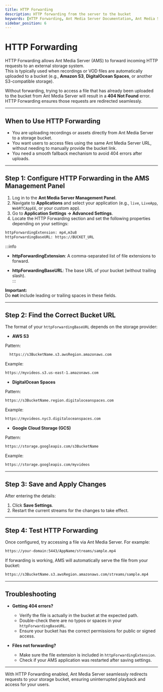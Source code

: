 ```yaml
---
title: HTTP Forwarding
description: HTTP forwarding from the server to the bucket
keywords: [HTTP Forwarding, Ant Media Server Documentation, Ant Media Server Tutorials]
sidebar_position: 6
---
```


# HTTP Forwarding

HTTP Forwarding allows Ant Media Server (AMS) to forward incoming HTTP requests to an external storage system.  
This is typically used when recordings or VOD files are automatically uploaded to a bucket (e.g., **Amazon S3**, **DigitalOcean Spaces**, or another S3-compatible storage).

Without forwarding, trying to access a file that has already been uploaded to the bucket from Ant Media Server will result in a **404 Not Found** error. HTTP Forwarding ensures those requests are redirected seamlessly.

---

## When to Use HTTP Forwarding

- You are uploading recordings or assets directly from Ant Media Server to a storage bucket.  
- You want users to access files using the same Ant Media Server URL, without needing to manually provide the bucket link.  
- You need a smooth fallback mechanism to avoid 404 errors after uploads.

---

## Step 1: Configure HTTP Forwarding in the AMS Management Panel

1. Log in to the **Ant Media Server Management Panel**.  
2. Navigate to **Applications** and select your application (e.g., `live`, `LiveApp`, `WebRTCAppEE`, or your custom app).  
3. Go to **Application Settings → Advanced Settings**.  
4. Locate the HTTP Forwarding section and set the following properties depending on your settings:

```bash
httpForwardingExtension: mp4,m3u8 
httpForwardingBaseURL: https://BUCKET_URL
```

:::info
- **httpForwardingExtension**: A comma-separated list of file extensions to forward.  

- **httpForwardingBaseURL**: The base URL of your bucket (without trailing slash).  
:::

**Important:**  
Do **not** include leading or trailing spaces in these fields.

---

## Step 2: Find the Correct Bucket URL

The format of your `httpForwardingBaseURL` depends on the storage provider:

- **AWS S3**  
  
Pattern:
  
```bash 
  https://s3BucketName.s3.awsRegion.amazonaws.com
```  

Example:  
  
```bash
https://myvideos.s3.us-east-1.amazonaws.com
```

- **DigitalOcean Spaces**  
  
Pattern:

```bash
https://s3BucketName.region.digitaloceanspaces.com
```  
  
Example:

```bash
https://myvideos.nyc3.digitaloceanspaces.com
```

- **Google Cloud Storage (GCS)**

Pattern:

```bash
https://storage.googleapis.com/s3BucketName
```

Example:

```bash
https://storage.googleapis.com/myvideos
```



---

## Step 3: Save and Apply Changes

After entering the details:

1. Click **Save Settings**.  
2. Restart the current streams for the changes to take effect.  

---

## Step 4: Test HTTP Forwarding

Once configured, try accessing a file via Ant Media Server. For example:

```bash
https://your-domain:5443/AppName/streams/sample.mp4
```

If forwarding is working, AMS will automatically serve the file from your bucket:

```bash
https://s3BucketName.s3.awsRegion.amazonaws.com/streams/sample.mp4  
```

---

## Troubleshooting

- **Getting 404 errors?**
  - Verify the file is actually in the bucket at the expected path.  
  - Double-check there are no typos or spaces in your `httpForwardingBaseURL`.  
  - Ensure your bucket has the correct permissions for public or signed access.  

- **Files not forwarding?**
  - Make sure the file extension is included in `httpForwardingExtension`.  
  - Check if your AMS application was restarted after saving settings.

---

With HTTP Forwarding enabled, Ant Media Server seamlessly redirects requests to your storage bucket, ensuring uninterrupted playback and access for your users.